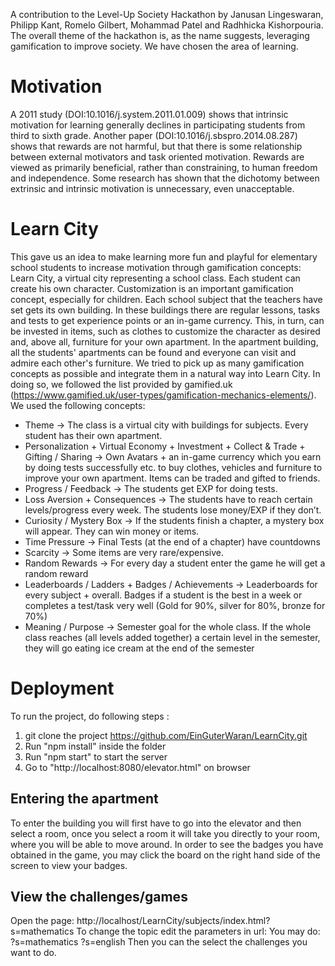 A contribution to the Level-Up Society Hackathon by Janusan Lingeswaran, Philipp Kant, Romelo Gilbert, Mohammad Patel and Radhhicka Kishorpouria.
The overall theme of the hackathon is, as the name suggests, leveraging gamification to improve society. We have chosen the area of learning.
# Motivation
A 2011 study (DOI:10.1016/j.system.2011.01.009) shows that intrinsic motivation for learning generally declines in participating students from third to sixth grade.
Another paper (DOI:10.1016/j.sbspro.2014.08.287) shows that rewards are not harmful, but that there is some relationship between external motivators and task oriented motivation. Rewards are viewed as primarily beneficial, rather than constraining, to human freedom and independence. Some research has shown that
the dichotomy between extrinsic and intrinsic motivation is unnecessary, even unacceptable.
# Learn City
This gave us an idea to make learning more fun and playful for elementary school students to increase motivation through gamification concepts:
Learn City, a virtual city representing a school class.
Each student can create his own character. Customization is an important gamification concept, especially for children.
Each school subject that the teachers have set gets its own building. In these buildings there are regular lessons, tasks and tests to get experience points or an in-game currency. 
This, in turn, can be invested in items, such as clothes to customize the character as desired and, above all, furniture for your own apartment. In the apartment building, all the students' apartments can be found and everyone can visit and admire each other's furniture.
We tried to pick up as many gamification concepts as possible and integrate them in a natural way into Learn City. In doing so, we followed the list provided by gamified.uk (https://www.gamified.uk/user-types/gamification-mechanics-elements/).
We used the following concepts:
- Theme → The class is a virtual city with buildings for subjects. Every student has their own apartment.
- Personalization + Virtual Economy + Investment + Collect & Trade + Gifting / Sharing → Own Avatars + an in-game currency which you earn by doing tests successfully etc. to buy  clothes, vehicles and furniture to improve your own apartment. Items can be traded and gifted to friends.
- Progress / Feedback → The students get EXP for doing tests.
- Loss Aversion + Consequences → The students have to reach certain levels/progress every week. The students lose money/EXP if they don’t.
- Curiosity / Mystery Box → If the students finish a chapter, a mystery box will appear. They can win money or items.
- Time Pressure → Final Tests (at the end of a chapter) have countdowns
- Scarcity → Some items are very rare/expensive.
- Random Rewards → For every day a student enter the game he will get a random reward
- Leaderboards / Ladders + Badges / Achievements → Leaderboards for every subject + overall. Badges if a student is the best in a week or completes a test/task very well (Gold for 90%, silver for 80%, bronze for 70%)
- Meaning / Purpose → Semester goal for the whole class. If the whole class reaches (all levels added together) a certain level in the semester, they will go eating ice cream at the end of the semester


# Deployment
To run the project, do following steps :
1. git clone the project https://github.com/EinGuterWaran/LearnCity.git
2. Run "npm install" inside the folder
3. Run "npm start" to start the server
4. Go to "http://localhost:8080/elevator.html" on browser
## Entering the apartment
To enter the building you will first have to go into the elevator and then select a room, once you select a room it will take you directly to your room, where you will be able to move around. In order to see the badges you have obtained in the game, you may click the board on the right hand side of the screen to view your badges. 

## View the challenges/games
Open the page: http://localhost/LearnCity/subjects/index.html?s=mathematics
To change the topic edit the parameters in url:
You may do:
?s=mathematics
?s=english
Then you can the select the challenges you want to do.



